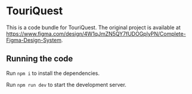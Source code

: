 
  # TouriQuest

  This is a code bundle for TouriQuest. The original project is available at https://www.figma.com/design/4W1qJmZN5QY7fUDOGplyPN/Complete-Figma-Design-System.

  ## Running the code

  Run `npm i` to install the dependencies.

  Run `npm run dev` to start the development server.
  